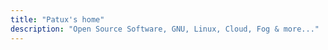 ```yaml
---
title: "Patux's home"
description: "Open Source Software, GNU, Linux, Cloud, Fog & more..."
---
```

